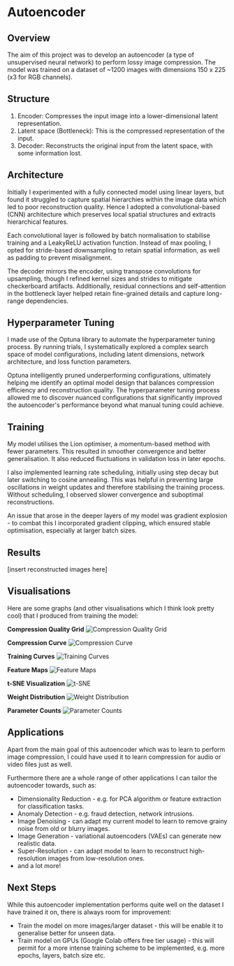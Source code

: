 # Autoencoder

## Overview 

The aim of this project was to develop an autoencoder (a type of unsupervised neural network) to perform lossy image compression. The model was trained on a dataset of ~1200 images with dimensions 150 x 225 (x3 for RGB channels).

## Structure 

1. Encoder: Compresses the input image into a lower-dimensional latent representation.
2. Latent space (Bottleneck): This is the compressed representation of the input.
3. Decoder: Reconstructs the original input from the latent space, with some information lost.

## Architecture 

Initially I experimented with a fully connected model using linear layers, but found it struggled to capture spatial hierarchies within the image data which led to poor reconstruction quality. Hence I adopted a convolutional-based (CNN) architecture which preserves local spatial structures and extracts hierarchical features. 

Each convolutional layer is followed by batch normalisation to stabilise training and a LeakyReLU activation function. Instead of max pooling, I opted for stride-based downsampling to retain spatial information, as well as padding to prevent misalignment.

The decoder mirrors the encoder, using transpose convolutions for upsampling, though I refined kernel sizes and strides to mitigate checkerboard artifacts. Additionally, residual connections and self-attention in the bottleneck layer helped retain fine-grained details and capture long-range dependencies. 

## Hyperparameter Tuning

I made use of the Optuna library to automate the hyperparameter tuning process. By running trials, I systematically explored a complex search space of model configurations, including latent dimensions, network architecture, and loss function parameters. 

Optuna intelligently pruned underperforming configurations, ultimately helping me identify an optimal model design that balances compression efficiency and reconstruction quality. The hyperparameter tuning process allowed me to discover nuanced configurations that significantly improved the autoencoder's performance beyond what manual tuning could achieve.

## Training 

My model utilises the Lion optimiser, a momentum-based method with fewer parameters. This resulted in smoother convergence and better generalisation. It also reduced fluctuations in validation loss in later epochs.

I also implemented learning rate scheduling, initially using step decay but later switching to cosine annealing. This was helpful in preventing large oscillations in weight updates and therefore stabilising the training process. Without scheduling, I observed slower convergence and suboptimal reconstructions.

An issue that arose in the deeper layers of my model was gradient explosion - to combat this I incorporated gradient clipping, which ensured stable optimisation, especially at larger batch sizes.

## Results

[insert reconstructed images here]

## Visualisations

Here are some graphs (and other visualisations which I think look pretty cool) that I produced from training the model:

**Compression Quality Grid**
![Compression Quality Grid](https://github.com/ikemal12/autoencoder/blob/7983c6dd1ee7cdab7b26f93f7a8ae6cf41e77b8d/visualisations/compression_quality_grid_epoch_66.png)

**Compression Curve**
![Compression Curve](https://github.com/ikemal12/autoencoder/blob/7983c6dd1ee7cdab7b26f93f7a8ae6cf41e77b8d/visualisations/compression_curve_epoch_66.png)

**Training Curves**
![Training Curves](https://github.com/ikemal12/autoencoder/blob/7983c6dd1ee7cdab7b26f93f7a8ae6cf41e77b8d/visualisations/training_curves.png)

**Feature Maps**
![Feature Maps](https://github.com/ikemal12/autoencoder/blob/7983c6dd1ee7cdab7b26f93f7a8ae6cf41e77b8d/visualisations/feature_maps_epoch_61.png)

**t-SNE Visualization**
![t-SNE](https://github.com/ikemal12/autoencoder/blob/7983c6dd1ee7cdab7b26f93f7a8ae6cf41e77b8d/visualisations/tsne_epoch_66.png)

**Weight Distribution**
![Weight Distribution](https://github.com/ikemal12/autoencoder/blob/7983c6dd1ee7cdab7b26f93f7a8ae6cf41e77b8d/visualisations/weight_distribution.png)

**Parameter Counts**
![Parameter Counts](https://github.com/ikemal12/autoencoder/blob/7983c6dd1ee7cdab7b26f93f7a8ae6cf41e77b8d/visualisations/parameter_counts.png)

## Applications  

Apart from the main goal of this autoencoder which was to learn to perform image compression, I could have used it to learn compression for audio or video files just as well.

Furthermore there are a whole range of other applications I can tailor the autoencoder towards, such as:

* Dimensionality Reduction - e.g. for PCA algorithm or feature extraction for classification tasks.
* Anomaly Detection - e.g. fraud detection, network intrusions.
* Image Denoising - can adapt my current model to learn to remove grainy noise from old or blurry images.
* Image Generation - variational autoencoders (VAEs) can generate new realistic data.
* Super-Resolution - can adapt model to learn to reconstruct high-resolution images from low-resolution ones.
* and a lot more!

## Next Steps

While this autoencoder implementation performs quite well on the dataset I have trained it on, there is always room for improvement:

* Train the model on more images/larger dataset - this will be enable it to generalise better for unseen data.
* Train model on GPUs (Google Colab offers free tier usage) - this will permit for a more intense training scheme to be implemented, e.g. more epochs, layers, batch size etc.
